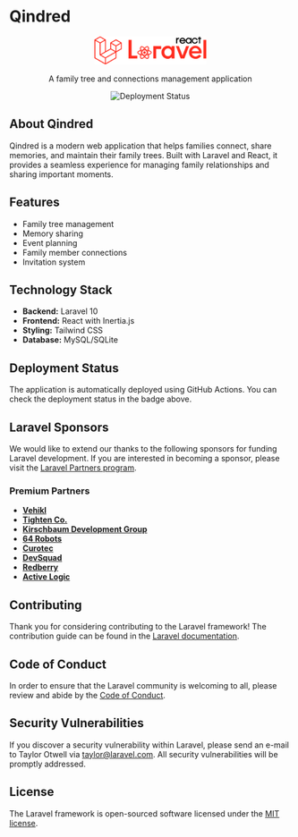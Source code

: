# Qindred

<p align="center">
  <img src="public/logo.svg" width="200" alt="Qindred Logo">
</p>

<p align="center">
  A family tree and connections management application
</p>

<p align="center">
  <img src="https://github.com/yourusername/qindred/actions/workflows/deploy.yml/badge.svg" alt="Deployment Status">
</p>

## About Qindred

Qindred is a modern web application that helps families connect, share memories, and maintain their family trees. Built with Laravel and React, it provides a seamless experience for managing family relationships and sharing important moments.

## Features

- Family tree management
- Memory sharing
- Event planning
- Family member connections
- Invitation system

## Technology Stack

- **Backend:** Laravel 10
- **Frontend:** React with Inertia.js
- **Styling:** Tailwind CSS
- **Database:** MySQL/SQLite

## Deployment Status

The application is automatically deployed using GitHub Actions. You can check the deployment status in the badge above.

## Laravel Sponsors

We would like to extend our thanks to the following sponsors for funding Laravel development. If you are interested in becoming a sponsor, please visit the [Laravel Partners program](https://partners.laravel.com).

### Premium Partners

- **[Vehikl](https://vehikl.com)**
- **[Tighten Co.](https://tighten.co)**
- **[Kirschbaum Development Group](https://kirschbaumdevelopment.com)**
- **[64 Robots](https://64robots.com)**
- **[Curotec](https://www.curotec.com/services/technologies/laravel)**
- **[DevSquad](https://devsquad.com/hire-laravel-developers)**
- **[Redberry](https://redberry.international/laravel-development)**
- **[Active Logic](https://activelogic.com)**

## Contributing

Thank you for considering contributing to the Laravel framework! The contribution guide can be found in the [Laravel documentation](https://laravel.com/docs/contributions).

## Code of Conduct

In order to ensure that the Laravel community is welcoming to all, please review and abide by the [Code of Conduct](https://laravel.com/docs/contributions#code-of-conduct).

## Security Vulnerabilities

If you discover a security vulnerability within Laravel, please send an e-mail to Taylor Otwell via [taylor@laravel.com](mailto:taylor@laravel.com). All security vulnerabilities will be promptly addressed.

## License

The Laravel framework is open-sourced software licensed under the [MIT license](https://opensource.org/licenses/MIT).
